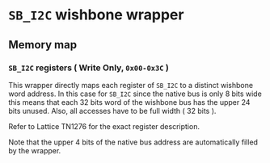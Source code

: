 `SB_I2C` wishbone wrapper
=========================

Memory map
----------

### `SB_I2C` registers ( Write Only, `0x00-0x3C` )

This wrapper directly maps each register of `SB_I2C` to a distinct wishbone
word address. In this case for `SB_I2C` since the native bus is only 8 bits wide
this means that each 32 bits word of the wishbone bus has the upper 24 bits unused.
Also, all accesses have to be full width ( 32 bits ).

Refer to Lattice TN1276 for the exact register description.

Note that the upper 4 bits of the native bus address are automatically filled
by the wrapper.
